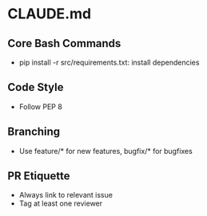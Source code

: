 # CLAUDE.md

## Core Bash Commands
- pip install -r src/requirements.txt: install dependencies

## Code Style
- Follow PEP 8

## Branching
- Use feature/* for new features, bugfix/* for bugfixes

## PR Etiquette
- Always link to relevant issue
- Tag at least one reviewer
